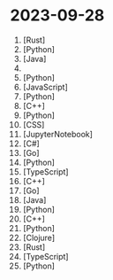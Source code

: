 # 2023-09-28

1. [](https://github.comundefined "A html5 tokenizer / parser that hopefully grow up to be a browser. Discussions at https://github.com/jaytaph/gosub-browser/discussions") [Rust]
2. [](https://github.comundefined "The official repo of Qwen (通义千问) chat & pretrained large language model proposed by Alibaba Cloud.") [Python]
3. [](https://github.comundefined "Quickly find differences and similarities in disassembled code") [Java]
4. [](https://github.comundefined "A complete computer science study plan to become a software engineer.") 
5. [](https://github.comundefined "Making large AI models cheaper, faster and more accessible") [Python]
6. [](https://github.comundefined "⚡ Dynamically generated stats for your github readmes") [JavaScript]
7. [](https://github.comundefined "All Algorithms implemented in Python") [Python]
8. [](https://github.comundefined "Open Source Routing Engine for OpenStreetMap") [C++]
9. [](https://github.comundefined "Create Customized Software using Natural Language Idea (through LLM-powered Multi-Agent Collaboration)") [Python]
10. [](https://github.comundefined "经济学人(含音频)、纽约客、卫报、连线、大西洋月刊等英语杂志免费下载,支持epub、mobi、pdf格式, 每周更新") [CSS]
11. [](https://github.comundefined "Hackers' Guide to Language Models") [JupyterNotebook]
12. [](https://github.comundefined ".NET MAUI is the .NET Multi-platform App UI, a framework for building native device applications spanning mobile, tablet, and desktop.") [C#]
13. [](https://github.comundefined "Create beautiful applications using Go") [Go]
14. [](https://github.comundefined "Detectron2 is a platform for object detection, segmentation and other visual recognition tasks.") [Python]
15. [](https://github.comundefined "Smart, Fast and Extensible Build System") [TypeScript]
16. [](https://github.comundefined "The new Windows Terminal and the original Windows console host, all in the same place!") [C++]
17. [](https://github.comundefined "🔥 🔥 🔥 现代化、开源的 Linux 服务器运维管理面板。") [Go]
18. [](https://github.comundefined "The Metadata Platform for the Modern Data Stack") [Java]
19. [](https://github.comundefined "Full reference of LinkedIn answers 2023 for skill assessments (aws-lambda, rest-api, javascript, react, git, html, jquery, mongodb, java, Go, python, machine-learning, power-point) linkedin excel test lösungen, linkedin machine learning test LinkedIn test questions and answers") [Python]
20. [](https://github.comundefined "GoogleTest - Google Testing and Mocking Framework") [C++]
21. [](https://github.comundefined "A Django content management system focused on flexibility and user experience") [Python]
22. [](https://github.comundefined "The simplest, fastest way to get business intelligence and analytics to everyone in your company 😋") [Clojure]
23. [](https://github.comundefined "Incremental bundler and build system optimized for JavaScript and TypeScript, written in Rust – including Turbopack and Turborepo.") [Rust]
24. [](https://github.comundefined "The web framework that scales with you — Build fast content sites, powerful web applications, dynamic server APIs, and everything in-between ⭐️ Star to support our work!") [TypeScript]
25. [](https://github.comundefined "Evals is a framework for evaluating LLMs and LLM systems, and an open-source registry of benchmarks.") [Python]
